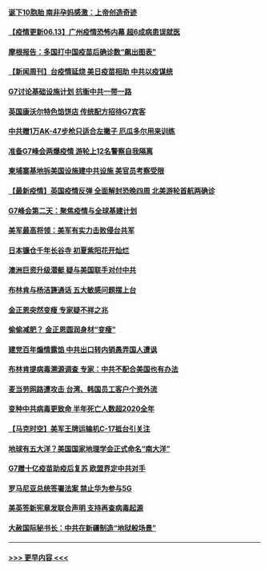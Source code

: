 #### [诞下10胞胎 南非孕妈感激：上帝创造奇迹](../pages/prog202/a103141117.md?t=06130952) 
#### [【疫情更新06.13】广州疫情恐怖内幕 超6成病患误就医](../pages/prog202/a103133785.md?t=06130952) 
#### [摩根报告：多国打中国疫苗后确诊数“飙出图表”](../pages/prog202/a103141517.md?t=06130952) 
#### [【新闻周刊】台疫情延烧 美日疫苗相助 中共以疫谋统](../pages/prog202/a103141484.md?t=06130952) 
#### [G7讨论基础设施计划 抗衡中共一带一路](../pages/prog202/a103141462.md?t=06130952) 
#### [英国康沃尔特色馅饼店 传统配方招待G7宾客](../pages/prog202/a103141410.md?t=06130952) 
#### [中共赠1万AK-47步枪只适合左撇子 厄瓜多尔用来训练](../pages/prog202/a103141393.md?t=06130952) 
#### [准备G7峰会两爆疫情 游轮上12名警察自我隔离](../pages/prog202/a103141251.md?t=06130952) 
#### [柬埔寨基地拆美国设施建中共设施 美官员考察受限](../pages/prog202/a103141258.md?t=06130952) 
#### [【最新疫情】英国疫情反弹 全面解封恐晚四周 北美游轮首航两确诊](../pages/prog202/a103141346.md?t=06130952) 
#### [G7峰会第二天：聚焦疫情与全球基建计划](../pages/prog202/a103141319.md?t=06130952) 
#### [美军最高将领：美军有实力击败侵台共军](../pages/prog202/a103141288.md?t=06130952) 
#### [日本镰仓千年长谷寺 初夏紫阳花开灿烂](../pages/prog202/a103141275.md?t=06130952) 
#### [澳洲巨资升级潜艇 疑与美国联手对付中共](../pages/prog202/a103141127.md?t=06130952) 
#### [布林肯与杨洁篪通话 五大敏感问题摆上台](../pages/prog202/a103141077.md?t=06130952) 
#### [金正恩突然变瘦 专家疑不祥之兆](../pages/prog202/a103141085.md?t=06130952) 
#### [偷偷减肥？ 金正恩圆润身材“变瘦”](../pages/prog202/a103141065.md?t=06130952) 
#### [建党百年煽情露馅 中共出口转内销愚弄国人遭讽](../pages/prog202/a103141066.md?t=06130952) 
#### [布林肯提病毒溯源调查  专家：中共不配合美国也有办法](../pages/prog202/a103141058.md?t=06130952) 
#### [麦当劳网路遭攻击 台湾、韩国员工客户个资外流](../pages/prog202/a103141050.md?t=06130952) 
#### [变种中共病毒更致命 半年死亡人数超2020全年](../pages/prog202/a103141005.md?t=06130952) 
#### [【马克时空】美军王牌运输机C-17抵台引关注](../pages/prog202/a103140526.md?t=06130952) 
#### [地球有五大洋？美国国家地理学会正式命名“南大洋”](../pages/prog202/a103140422.md?t=06130952) 
#### [G7赠十亿疫苗助疫后复苏 欧盟界定中共对手](../pages/prog202/a103140777.md?t=06130952) 
#### [罗马尼亚总统签署法案 禁止华为参与5G](../pages/prog202/a103140740.md?t=06130952) 
#### [美英签新宪章发联合声明 支持再查病毒起源](../pages/prog202/a103140662.md?t=06130952) 
#### [大赦国际秘书长：中共在新疆制造“地狱般场景”](../pages/prog202/a103140419.md?t=06130952) 

----
#### [ >>> 更早内容 <<< ](../indexes/prog202-earlier.md)
